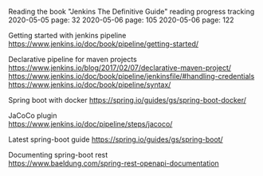 Reading the book "Jenkins The Definitive Guide" reading progress tracking
2020-05-05 page: 32
2020-05-06 page: 105
2020-05-06 page: 122

Getting started with jenkins pipeline
https://www.jenkins.io/doc/book/pipeline/getting-started/

Declarative pipeline for maven projects
https://www.jenkins.io/blog/2017/02/07/declarative-maven-project/
https://www.jenkins.io/doc/book/pipeline/jenkinsfile/#handling-credentials
https://www.jenkins.io/doc/book/pipeline/syntax/

Spring boot with docker
https://spring.io/guides/gs/spring-boot-docker/

JaCoCo plugin    
https://www.jenkins.io/doc/pipeline/steps/jacoco/

Latest spring-boot guide
https://spring.io/guides/gs/spring-boot/

Documenting spring-boot rest   
https://www.baeldung.com/spring-rest-openapi-documentation